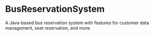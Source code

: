 # BusReservationSystem
A Java-based bus reservation system with features for customer data management, seat reservation, and more.
